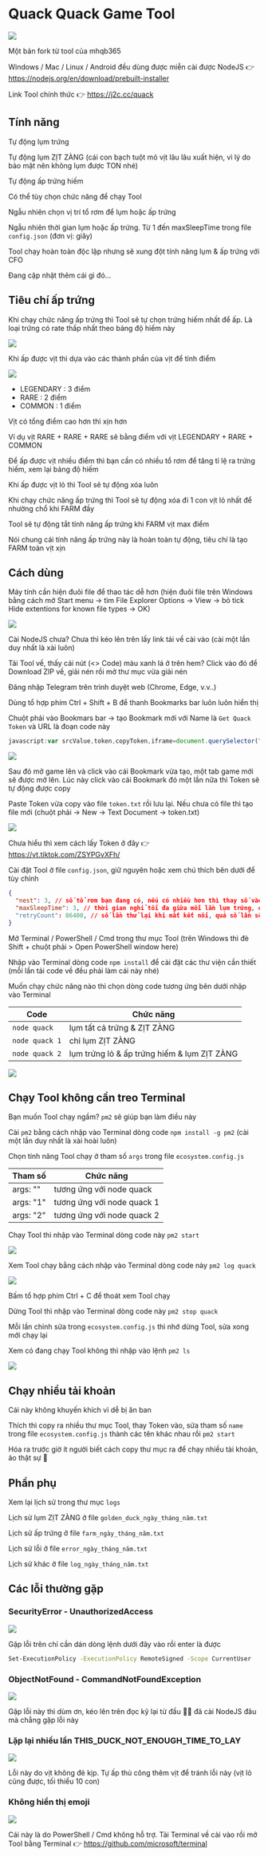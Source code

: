# Quack Quack Game Tool

<img src="./images/1.jpg" />

Một bản fork từ tool của mhqb365

Windows / Mac / Linux / Android đều dùng được miễn cài được NodeJS 👉 https://nodejs.org/en/download/prebuilt-installer

Link Tool chính thức 👉 https://j2c.cc/quack

## Tính năng

Tự động lụm trứng

Tự động lụm ZỊT ZÀNG (cái con bạch tuột mỏ vịt lâu lâu xuất hiện, vì lý do bảo mật nên không lụm được TON nhé)

Tự động ấp trứng hiếm

Có thể tùy chọn chức năng để chạy Tool

Ngẫu nhiên chọn vị trí tổ rơm để lụm hoặc ấp trứng

Ngẫu nhiên thời gian lụm hoặc ấp trứng. Từ 1 đến maxSleepTime trong file ```config.json``` (đơn vị: giây)

Tool chạy hoàn toàn độc lập nhưng sẽ xung đột tính năng lụm & ấp trứng với CFO

Đang cập nhật thêm cái gì đó...

## Tiêu chí ấp trứng

Khi chạy chức năng ấp trứng thì Tool sẽ tự chọn trứng hiếm nhất để ấp. Là loại trứng có rate thấp nhất theo bảng độ hiếm này

<img src="./images/2.jpg" />

Khi ấp được vịt thì dựa vào các thành phần của vịt để tính điểm

<img src="./images/3.jpg" />

- LEGENDARY : 3 điểm
- RARE : 2 điểm
- COMMON : 1 điểm

Vịt có tổng điểm cao hơn thì xịn hơn

Ví dụ vịt RARE + RARE + RARE sẽ bằng điểm với vịt LEGENDARY + RARE + COMMON

Để ấp được vịt nhiều điểm thì bạn cần có nhiều tổ rơm để tăng tỉ lệ ra trứng hiếm, xem lại bảng độ hiếm

Khi ấp được vịt lỏ thì Tool sẽ tự động xóa luôn

Khi chạy chức năng ấp trứng thì Tool sẽ tự động xóa đi 1 con vịt lỏ nhất để nhường chổ khi FARM đầy

Tool sẽ tự động tắt tính năng ấp trứng khi FARM vịt max điểm

Nói chung cái tính năng ấp trứng này là hoàn toàn tự động, tiêu chí là tạo FARM toàn vịt xịn

## Cách dùng

Máy tính cần hiện đuôi file để thao tác dễ hơn (hiện đuôi file trên Windows bằng cách mở Start menu -> tìm File Explorer Options -> View -> bỏ tick Hide extentions for known file types -> OK)

<img src="./images/4.jpg" />

Cài NodeJS chưa? Chưa thì kéo lên trên lấy link tải về cài vào (cài một lần duy nhất là xài luôn)

Tải Tool về, thấy cái nút (<> Code) màu xanh lá ở trên hem? Click vào đó để Download ZIP về, giải nén rồi mở thư mục vừa giải nén

Đăng nhập Telegram trên trình duyệt web (Chrome, Edge, v.v..)

Dùng tổ hợp phím Ctrl + Shift + B để thanh Bookmarks bar luôn luôn hiển thị

Chuột phải vào Bookmars bar -> tạo Bookmark mới với Name là ```Get Quack Token``` và URL là đoạn code này

```js
javascript:var srcValue,token,copyToken,iframe=document.querySelector("iframe");function copyTextToClipboard(e){var t=document.createElement("textarea");t.textContent=e,document.body.appendChild(t),t.select(),document.execCommand("copy"),t.blur(),document.body.removeChild(t),alert("Token copied"),window.close()}iframe?window.location.hostname.includes("telegram")?open(iframe.getAttribute("src"),"_blank"):copyTextToClipboard(JSON.parse(localStorage.getItem("telegram-user")).state.token):alert("Open game first");
```

<img src="./images/5.jpg" />

Sau đó mở game lên và click vào cái Bookmark vừa tạo, một tab game mới sẽ được mở lên. Lúc này click vào cái Bookmark đó một lần nữa thì Token sẽ tự động được copy

Paste Token vừa copy vào file ```token.txt``` rồi lưu lại. Nếu chưa có file thì tạo file mới (chuột phải -> New -> Text Document -> token.txt)

<img src="./images/7.jpg" />

Chưa hiểu thì xem cách lấy Token ở đây 👉 https://vt.tiktok.com/ZSYPGvXFh/

Cài đặt Tool ở file ```config.json```, giữ nguyên hoặc xem chú thích bên dưới để tùy chỉnh

```json
{
  "nest": 3, // số tổ rơm bạn đang có, nếu có nhiều hơn thì thay số vào
  "maxSleepTime": 3, // thời gian nghỉ tối đa giữa mỗi lần lụm trứng, đơn vị: giây
  "retryCount": 86400, // số lần thử lại khi mất kết nối, quá số lần sẽ dừng Tool
}
```

Mở Terminal / PowerShell / Cmd trong thư mục Tool (trên Windows thì đè Shift + chuột phải > Open PowerShell window here)

Nhập vào Terminal dòng code ```npm install``` để cài đặt các thư viện cần thiết (mỗi lần tải code về đều phải làm cái này nhé)

Muốn chạy chức năng nào thì chọn dòng code tương ứng bên dưới nhập vào Terminal

| Code | Chức năng |
|---|---|
| ```node quack``` | lụm tất cả trứng & ZỊT ZÀNG |
| ```node quack 1``` | chỉ lụm ZỊT ZÀNG |
| ```node quack 2``` | lụm trứng lỏ & ấp trứng hiếm & lụm ZỊT ZÀNG |

<img src="./images/8.jpg" />

## Chạy Tool không cần treo Terminal

Bạn muốn Tool chạy ngầm? ```pm2``` sẽ giúp bạn làm điều này

Cài ```pm2``` bằng cách nhập vào Terminal dòng code ```npm install -g pm2``` (cài một lần duy nhất là xài hoài luôn)

Chọn tính năng Tool chạy ở tham số ```args``` trong file ```ecosystem.config.js```

| Tham số | Chức năng |
|---|---|
| args: "" | tương ứng với node quack |
| args: "1" | tương ứng với node quack 1 |
| args: "2" | tương ứng với node quack 2 |

Chạy Tool thì nhập vào Terminal dòng code này ```pm2 start```

<img src="./images/9.jpg" />

Xem Tool chạy bằng cách nhập vào Terminal dòng code này ```pm2 log quack```

<img src="./images/10.jpg" />

Bấm tổ hợp phím Ctrl + C để thoát xem Tool chạy

Dừng Tool thì nhập vào Terminal dòng code này ```pm2 stop quack```

Mỗi lần chỉnh sửa trong ```ecosystem.config.js``` thì nhớ dừng Tool, sửa xong mới chạy lại

Xem có đang chạy Tool không thì nhập vào lệnh ```pm2 ls```

<img src="./images/11.jpg" />

## Chạy nhiều tải khoản

Cái này không khuyến khích vì dễ bị ăn ban

Thích thì copy ra nhiều thư mục Tool, thay Token vào, sửa tham số ```name``` trong file ```ecosystem.config.js``` thành các tên khác nhau rồi ```pm2 start```

Hóa ra trước giờ ít người biết cách copy thư mục ra để chạy nhiều tài khoản, ảo thật sự 🤣

## Phần phụ

Xem lại lịch sử trong thư mục ```logs```

Lịch sử lụm ZỊT ZÀNG ở file ```golden_duck_ngày_tháng_năm.txt```

Lịch sử ấp trứng ở file ```farm_ngày_tháng_năm.txt```

Lịch sử lỗi ở file ```error_ngày_tháng_năm.txt```

Lịch sử khác ở file ```log_ngày_tháng_năm.txt```

## Các lỗi thường gặp

### SecurityError - UnauthorizedAccess

<img src="./images/12.jpg" />

Gặp lỗi trên chỉ cần dán dòng lệnh dưới đây vào rồi enter là được

```bash
Set-ExecutionPolicy -ExecutionPolicy RemoteSigned -Scope CurrentUser
```

### ObjectNotFound - CommandNotFoundException

<img src="./images/13.jpg" />

Gặp lỗi này thì dùm ơn, kéo lên trên đọc kỹ lại từ đầu 🤦‍♂️ đã cài NodeJS đâu mà chẳng gặp lỗi này

### Lặp lại nhiều lần THIS_DUCK_NOT_ENOUGH_TIME_TO_LAY

<img src="./images/14.jpg" />

Lỗi này do vịt không đẻ kịp. Tự ấp thủ công thêm vịt để tránh lỗi này (vịt lỏ cũng được, tối thiểu 10 con)

### Không hiển thị emoji

<img src="./images/15.jpg" />

Cái này là do PowerShell / Cmd không hỗ trợ. Tải Terminal về cài vào rồi mở Tool bằng Terminal 👉 https://github.com/microsoft/terminal
